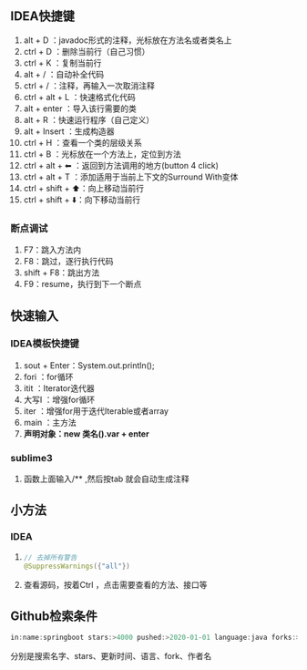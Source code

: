 ## IDEA快捷键

1. alt + D ：javadoc形式的注释，光标放在方法名或者类名上
2. ctrl + D ：删除当前行（自己习惯）
3. ctrl + K ：复制当前行
4. alt + / ：自动补全代码
5. ctrl + / ：注释，再输入一次取消注释
6. ctrl + alt + L ：快速格式化代码
7. alt + enter ：导入该行需要的类
8. alt + R ：快速运行程序（自己定义）
9. alt + Insert ：生成构造器
10. ctrl + H ：查看一个类的层级关系
11. ctrl + B ：光标放在一个方法上，定位到方法
12. ctrl + alt + ⬅ ：返回到方法调用的地方(button 4 click) 
13. ctrl + alt + T ：添加适用于当前上下文的Surround With变体
13. ctrl + shift + ⬆️：向上移动当前行
13. ctrl + shift + ⬇️：向下移动当前行

### 断点调试

1. F7：跳入方法内
2. F8：跳过，逐行执行代码
3. shift + F8：跳出方法
4. F9：resume，执行到下一个断点

## 快速输入

### IDEA模板快捷键

1. sout + Enter：System.out.println();
2. fori ：for循环
3. itit ：Iterator迭代器
4. 大写I ：增强for循环
5. iter ：增强for用于迭代Iterable或者array
6. main ：主方法
7. **声明对象：new 类名().var + enter**

### sublime3

1. 函数上面输入/** ,然后按tab 就会自动生成注释

## 小方法

### IDEA

1. ```java
   // 去掉所有警告
   @SuppressWarnings({"all"})
   ```

2. 查看源码，按着Ctrl ，点击需要查看的方法、接口等

## Github检索条件

```java
in:name:springboot stars:>4000 pushed:>2020-01-01 language:java forks:>10000 user:hsp
```

分别是搜索名字、stars、更新时间、语言、fork、作者名